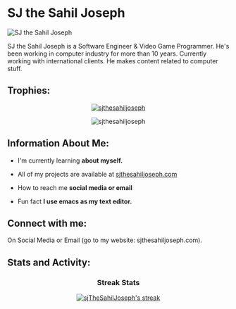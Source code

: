 <div>

<h1>
SJ the Sahil Joseph
</h1>

![SJ the Sahil Joseph](https://scontent.flhe2-4.fna.fbcdn.net/v/t39.30808-6/492419833_122232355214032551_1726773233170858221_n.png?stp=dst-png_s960x960&_nc_cat=102&ccb=1-7&_nc_sid=cc71e4&_nc_eui2=AeEeaxBWyV6Vy8IxNwuFSqU8J9dOuKaHEJ0n1064pocQnQj2sgAHgrulknFtl9zVs7h-fFgXd_MDpO8bzP5JLW5Q&_nc_ohc=EIgugMEixQIQ7kNvwGxwMZ2&_nc_oc=AdlzATpsMuB-AdAYG3ClAVcxlsgSHt6DzWrnBEdj3Vm8cZrGNSyY4nmrheh0NYhrK-o&_nc_zt=23&_nc_ht=scontent.flhe2-4.fna&_nc_gid=pnBFmOkfzCV2QzYofJZmFw&oh=00_AfHTysgGn6VAKvdRn3ybCe9zC-In7gYmUeGioaKaKfjjxA&oe=68106BBF)

<p>
SJ the Sahil Joseph is a Software Engineer & Video Game Programmer.
He's been working in computer industry for more than 10 years.
Currently working with international clients.
He makes content related to computer stuff.
</p>

</div>


<div>
<h2 align="left">Trophies:</h2>

<p align="center"> <a href="https://github.com/ryo-ma/github-profile-trophy"><img src="https://github-profile-trophy.vercel.app/?username=sjthesahiljoseph&column=5&row=5&margin-h=15&margin-w=15" alt="sjthesahiljoseph" /></a> </p>

<p align="center"> <img src="https://komarev.com/ghpvc/?username=sjthesahiljoseph&label=Profile%20views&color=0e75b6&style=flat" alt="sjthesahiljoseph" /> </p>

<h2 align="left">Information About Me:</h2>

- I'm currently learning **about myself.**

- All of my projects are available at [sjthesahiljoseph.com](sjthesahiljoseph.com)

- How to reach me **social media or email**

- Fun fact **I use emacs as my text editor.**

<h2 align="left">Connect with me:</h3>
<p align="left">
On Social Media or Email (go to my website: sjthesahiljoseph.com).
</p>

</div>


<h2 align="left">Stats and Activity:</h2>


<div align="center">

<h3>Streak Stats</h3>

<p>
<a href="https://github.com/sjthesahiljoseph">
<img title="SJ the Sahil Joseph" alt="sjTheSahilJoseph's streak" src="https://github-readme-streak-stats-eight.vercel.app/?user=sjthesahiljoseph&theme=light&hide_border=false&short_numbers=true"/>
</a>
</p>

</div>

</div>


